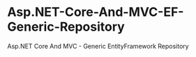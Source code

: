 # Asp.NET-Core-And-MVC-EF-Generic-Repository
Asp.NET Core And MVC - Generic EntityFramework Repository
